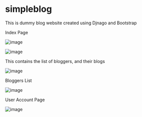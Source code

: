 # simpleblog
This is dummy blog website created using Djnago and Bootstrap

Index Page

![image](https://user-images.githubusercontent.com/95316372/147506969-0491deb6-8457-46ac-ac12-9462e6cbb8f2.png)

![image](https://user-images.githubusercontent.com/95316372/147507074-a3440016-ce55-45d1-b407-9e966874812f.png)


This contains the list of bloggers, and their blogs

![image](https://user-images.githubusercontent.com/95316372/147507223-048dfa99-ca63-4b72-9c66-63f253ccc2d9.png)


Bloggers List

![image](https://user-images.githubusercontent.com/95316372/147507977-bd6e97d8-9f21-4953-9e0f-d6633174fb69.png)

User Account Page

![image](https://user-images.githubusercontent.com/95316372/147508051-913800e7-7172-4d55-8600-64e5fcce0471.png)

